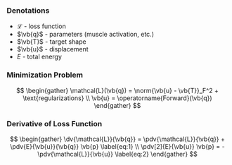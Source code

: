 ### Denotations

- $\mathcal{L}$ - loss function
- $\vb{q}$ - parameters (muscle activation, etc.)
- $\vb{T}$ - target shape
- $\vb{u}$ - displacement
- $E$ - total energy

### Minimization Problem

$$
\begin{gather}
  \mathcal{L}(\vb{q}) = \norm{\vb{u} - \vb{T}}_F^2 + \text{regularizations} \\
  \vb{u} = \operatorname{Forward}(\vb{q})
\end{gather}
$$

### Derivative of Loss Function

$$
\begin{gather}
  \dv{\mathcal{L}}{\vb{q}} = \pdv{\mathcal{L}}{\vb{q}} + \pdv{E}{\vb{u}}{\vb{q}} \vb{p} \label{eq:1} \\
  \pdv[2]{E}{\vb{u}} \vb{p} = - \pdv{\mathcal{L}}{\vb{u}} \label{eq:2}
\end{gather}
$$

